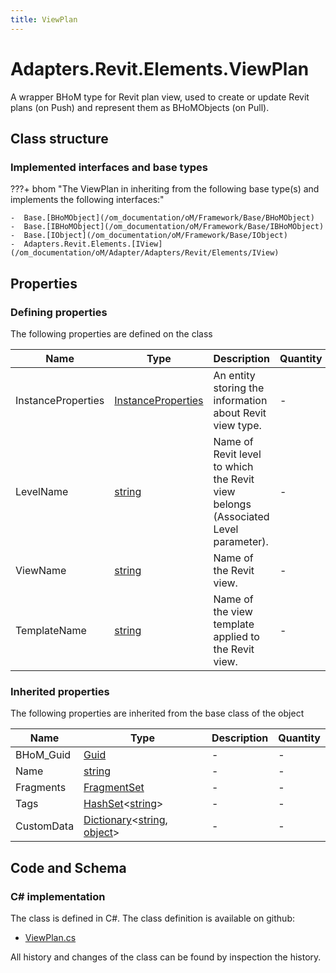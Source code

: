 ```yaml
---
title: ViewPlan
---
```


# Adapters.Revit.Elements.ViewPlan

A wrapper BHoM type for Revit plan view, used to create or update Revit plans (on Push) and represent them as BHoMObjects (on Pull).

## Class structure

### Implemented interfaces and base types

???+ bhom "The ViewPlan in inheriting from the following base type(s) and implements the following interfaces:"

    -  Base.[BHoMObject](/om_documentation/oM/Framework/Base/BHoMObject)
    -  Base.[IBHoMObject](/om_documentation/oM/Framework/Base/IBHoMObject)
    -  Base.[IObject](/om_documentation/oM/Framework/Base/IObject)
    -  Adapters.Revit.Elements.[IView](/om_documentation/oM/Adapter/Adapters/Revit/Elements/IView)


## Properties



### Defining properties

The following properties are defined on the class

| Name             | Type             | Description      | Quantity         |
|------------------|------------------|------------------|------------------|
| InstanceProperties | [InstanceProperties](/om_documentation/oM/Adapter/Adapters/Revit/Properties/InstanceProperties) | An entity storing the information about Revit view type. | - |
| LevelName | [string](https://learn.microsoft.com/en-us/dotnet/api/System.String?view=netstandard-2.0) | Name of Revit level to which the Revit view belongs (Associated Level parameter). | - |
| ViewName | [string](https://learn.microsoft.com/en-us/dotnet/api/System.String?view=netstandard-2.0) | Name of the Revit view. | - |
| TemplateName | [string](https://learn.microsoft.com/en-us/dotnet/api/System.String?view=netstandard-2.0) | Name of the view template applied to the Revit view. | - |


### Inherited properties
The following properties are inherited from the base class of the object

| Name             | Type             | Description      | Quantity         |
|------------------|------------------|------------------|------------------|
| BHoM_Guid | [Guid](https://learn.microsoft.com/en-us/dotnet/api/System.Guid?view=netstandard-2.0) | - | - |
| Name | [string](https://learn.microsoft.com/en-us/dotnet/api/System.String?view=netstandard-2.0) | - | - |
| Fragments | [FragmentSet](/om_documentation/oM/Framework/Base/FragmentSet) | - | - |
| Tags | [HashSet](https://learn.microsoft.com/en-us/dotnet/api/System.Collections.Generic.HashSet-1?view=netstandard-2.0)&lt;[string](https://learn.microsoft.com/en-us/dotnet/api/System.String?view=netstandard-2.0)&gt; | - | - |
| CustomData | [Dictionary](https://learn.microsoft.com/en-us/dotnet/api/System.Collections.Generic.Dictionary-2?view=netstandard-2.0)&lt;[string](https://learn.microsoft.com/en-us/dotnet/api/System.String?view=netstandard-2.0), [object](https://learn.microsoft.com/en-us/dotnet/api/System.Object?view=netstandard-2.0)&gt; | - | - |


## Code and Schema

### C# implementation

The class is defined in C#. The class definition is available on github:

- [ViewPlan.cs](https://github.com/BHoM/Revit_Toolkit/blob/develop/Revit_oM/Elements/ViewPlan.cs)

All history and changes of the class can be found by inspection the history.
